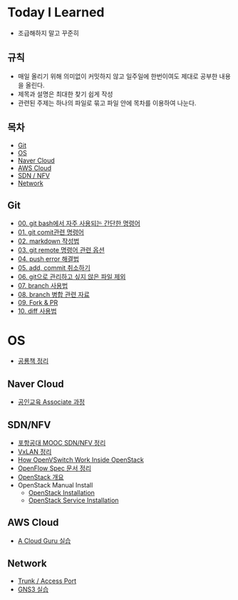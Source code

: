 # Today I Learned

- 조급해하지 말고 꾸준히

## 규칙

- 매일 올리기 위해 의미없이 커밋하지 않고 일주일에 한번이여도 제대로 공부한 내용을 올린다.
- 제목과 설명은 최대한 찾기 쉽게 작성
- 관련된 주제는 하나의 파일로 묶고 파일 안에 목차를 이용하여 나눈다.



## 목차

- [Git](#git)
- [OS](#os)
- [Naver Cloud](#naver-cloud)
- [AWS Cloud](#aws-cloud)
- [SDN / NFV](#sdnnfv)
- [Network](#network)



## Git

- [00. git bash에서 자주 사용되는 간단한 명령어](git/00_basic_cli.md)
- [01. git comit관련 명령어](git/01_git.md)
- [02. markdown 작성법](git/02_markdown.md)
- [03. git remote 명령어 관련 옵션](git/03_git_remote.md)
- [04. push error 해결법](git/04_push_error.md)
- [05. add, commit 취소하기](git/05_restore.md)
- [06. git으로 관리하고 싶지 않은 파일 제외](git/06_git_ignore.md)
- [07. branch 사용법](git/07_branch.md)
- [08. branch 병합 관련 자료](git/08_merge_branch.md)
- [09. Fork & PR](git/09_fork_pr.md)
- [10. diff 사용법](git/10_diff.md)



# OS

- [공룡책 정리](OS/공룡책%20정리.md)



## Naver Cloud

- [공인교육 Associate 과정](Naver_Cloud/공인교육_Associate_과정.md)



## SDN/NFV

- [포항공대 MOOC SDN/NFV 정리](SDN&NFV/포항공대_MOOC_SDNNFV_정리.md)
- [VxLAN 정리](SDN&NFV/VxLAN.md)
- [How OpenVSwitch Work Inside OpenStack](SDN&NFV/How_OpenVSwitch_Works_Inside_OpenStack.md)
- [OpenFlow Spec 문서 정리](SDN&NFV/OpenFlow_Spec_정리.md)
- [OpenStack 개요](SDN&NFV/OpenStack_개요.md)
- OpenStack Manual Install
  - [OpenStack Installation](SDN&NFV/OpenStack_Installation.md)
  - [OpenStack Service Installation](SDN&NFV/OpenStack_Service_Installation.md)



## AWS Cloud

- [A Cloud Guru 실습](AWS_Cloud/A_Cloud_Guru_실습.md)



## Network

- [Trunk / Access Port](Network/Trunk_Access_Port.md)
- [GNS3 실습](Network/GNS3_실습.md)
